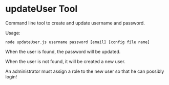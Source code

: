 # updateUser Tool

Command line tool to create and update username and password.

Usage:

    node updateUser.js username password [email] [config file name]

When the user is found, the password will be updated.

When the user is not found, it will be created a new user.

An administrator must assign a role to the new user so that he can possibly login!
